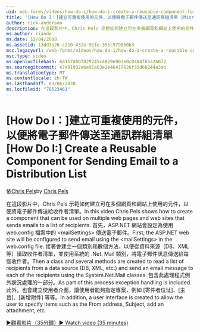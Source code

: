 ```yaml
---
uid: web-forms/videos/how-do-i/how-do-i-create-a-reusable-component-for-sending-email-to-a-distribution-list
title: '[How Do I：]建立可重複使用的元件，以便將電子郵件傳送至通訊群組清單 |Microsoft Docs'
author: rick-anderson
description: 在這段影片中，Chris Pels 示範如何建立可在多個網頁和網站上使用的元件，以便將電子郵件傳送給收件者清單。 魅力 。
ms.author: riande
ms.date: 12/04/2008
ms.assetid: 13dd3a26-c210-432e-91fe-355c979060b3
msc.legacyurl: /web-forms/videos/how-do-i/how-do-i-create-a-reusable-component-for-sending-email-to-a-distribution-list
msc.type: video
ms.openlocfilehash: 6a117d0bf029245c4929e903e0c0494f6ba2b072
ms.sourcegitcommit: e7e91932a6e91a63e2e46417626f39d6b244a3ab
ms.translationtype: MT
ms.contentlocale: zh-TW
ms.lasthandoff: 03/06/2020
ms.locfileid: "78523461"
---
```

# <a name="how-do-i-create-a-reusable-component-for-sending-email-to-a-distribution-list"></a><span data-ttu-id="30239-104">[How Do I：]建立可重複使用的元件，以便將電子郵件傳送至通訊群組清單</span><span class="sxs-lookup"><span data-stu-id="30239-104">[How Do I:] Create a Reusable Component for Sending Email to a Distribution List</span></span>

<span data-ttu-id="30239-105">依[Chris Pels](https://twitter.com/chrispels)</span><span class="sxs-lookup"><span data-stu-id="30239-105">by [Chris Pels](https://twitter.com/chrispels)</span></span>

<span data-ttu-id="30239-106">在這段影片中，Chris Pels 示範如何建立可在多個網頁和網站上使用的元件，以便將電子郵件傳送給收件者清單。</span><span class="sxs-lookup"><span data-stu-id="30239-106">In this video Chris Pels shows how to create a component that can be used on multiple web pages and web sites that sends emails to a list of recipients.</span></span> <span data-ttu-id="30239-107">首先，ASP.NET 網站會設定為使用 web.config 檔案中的 &lt;mailSettings&gt; 傳送電子郵件。</span><span class="sxs-lookup"><span data-stu-id="30239-107">First, the ASP.NET web site will be configured to send email using the &lt;mailSettings&gt; in the web.config file.</span></span> <span data-ttu-id="30239-108">接著會建立一個類別和數個方法，以便從資料來源（DB、XML 等）讀取收件者清單，並使用系統的 .Net. Mail 類別，將電子郵件訊息傳送給每個收件者。</span><span class="sxs-lookup"><span data-stu-id="30239-108">Then a class and several methods are created to read a list of recipients from a data source (DB, XML, etc.) and send an email message to each of the recipients using the System.Net.Mail classes.</span></span> <span data-ttu-id="30239-109">包含此處理程式例外狀況處理的一部分。</span><span class="sxs-lookup"><span data-stu-id="30239-109">As part of this process exception handling is included.</span></span> <span data-ttu-id="30239-110">此外，也會建立使用者介面，讓使用者能夠指定專案，例如 [寄件者位址]、[主旨]、[新增附件] 等等。</span><span class="sxs-lookup"><span data-stu-id="30239-110">In addition, a user interface is created to allow the user to specify items such as the From address, Subject, add an attachment, etc.</span></span>

[<span data-ttu-id="30239-111">&#9654;觀看影片（35分鐘）</span><span class="sxs-lookup"><span data-stu-id="30239-111">&#9654; Watch video (35 minutes)</span></span>](https://channel9.msdn.com/Blogs/ASP-NET-Site-Videos/how-do-i-create-a-reusable-component-for-sending-email-to-a-distribution-list)
